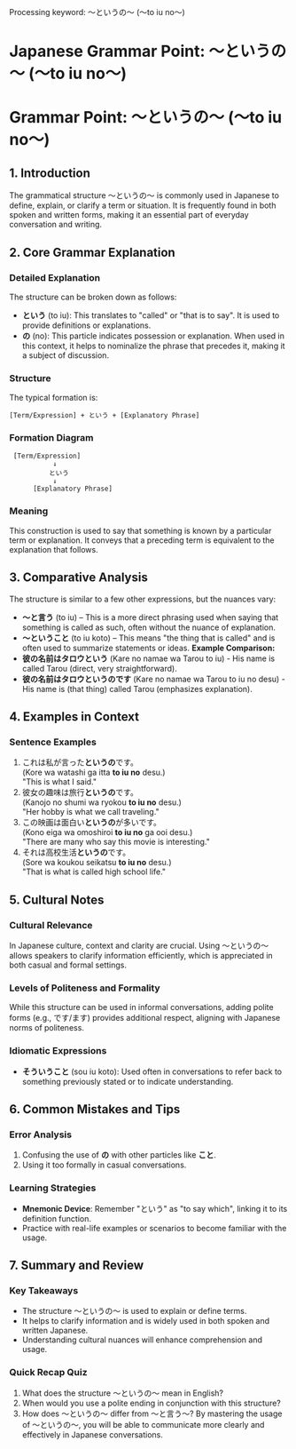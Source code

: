 Processing keyword: ～というの～ (〜to iu no〜)
# Japanese Grammar Point: ～というの～ (〜to iu no〜)
# Grammar Point: ～というの～ (〜to iu no〜)
## 1. Introduction
The grammatical structure ～というの～ is commonly used in Japanese to define, explain, or clarify a term or situation. It is frequently found in both spoken and written forms, making it an essential part of everyday conversation and writing.
## 2. Core Grammar Explanation
### Detailed Explanation
The structure can be broken down as follows:
- **という** (to iu): This translates to "called" or "that is to say". It is used to provide definitions or explanations.
- **の** (no): This particle indicates possession or explanation. When used in this context, it helps to nominalize the phrase that precedes it, making it a subject of discussion.
### Structure
The typical formation is:
```
[Term/Expression] + という + [Explanatory Phrase]
```
### Formation Diagram
```
 [Term/Expression]
           ↓
          という
           ↓
      [Explanatory Phrase]
```
### Meaning
This construction is used to say that something is known by a particular term or explanation. It conveys that a preceding term is equivalent to the explanation that follows.
## 3. Comparative Analysis
The structure is similar to a few other expressions, but the nuances vary:
- **～と言う** (to iu) – This is a more direct phrasing used when saying that something is called as such, often without the nuance of explanation.
- **～ということ** (to iu koto) – This means "the thing that is called" and is often used to summarize statements or ideas.
**Example Comparison:**
- **彼の名前はタロウという** (Kare no namae wa Tarou to iu) - His name is called Tarou (direct, very straightforward).
- **彼の名前はタロウというのです** (Kare no namae wa Tarou to iu no desu) - His name is (that thing) called Tarou (emphasizes explanation).
## 4. Examples in Context
### Sentence Examples
1. これは私が言った**というの**です。  
   (Kore wa watashi ga itta **to iu no** desu.)  
   "This is what I said."
2. 彼女の趣味は旅行**というの**です。  
   (Kanojo no shumi wa ryokou **to iu no** desu.)  
   "Her hobby is what we call traveling."
3. この映画は面白い**というの**が多いです。  
   (Kono eiga wa omoshiroi **to iu no** ga ooi desu.)  
   "There are many who say this movie is interesting."
4. それは高校生活**というの**です。  
   (Sore wa koukou seikatsu **to iu no** desu.)  
   "That is what is called high school life."
## 5. Cultural Notes
### Cultural Relevance
In Japanese culture, context and clarity are crucial. Using ～というの～ allows speakers to clarify information efficiently, which is appreciated in both casual and formal settings. 
### Levels of Politeness and Formality
While this structure can be used in informal conversations, adding polite forms (e.g., です/ます) provides additional respect, aligning with Japanese norms of politeness.
### Idiomatic Expressions
- **そういうこと** (sou iu koto): Used often in conversations to refer back to something previously stated or to indicate understanding.
## 6. Common Mistakes and Tips
### Error Analysis
1. Confusing the use of **の** with other particles like **こと**.
2. Using it too formally in casual conversations.
### Learning Strategies
- **Mnemonic Device**: Remember "という" as "to say which", linking it to its definition function.
- Practice with real-life examples or scenarios to become familiar with the usage.
## 7. Summary and Review
### Key Takeaways
- The structure ～というの～ is used to explain or define terms.
- It helps to clarify information and is widely used in both spoken and written Japanese.
- Understanding cultural nuances will enhance comprehension and usage.
### Quick Recap Quiz
1. What does the structure ～というの～ mean in English?
2. When would you use a polite ending in conjunction with this structure?
3. How does ～というの～ differ from ～と言う～?
By mastering the usage of ～というの～, you will be able to communicate more clearly and effectively in Japanese conversations.
